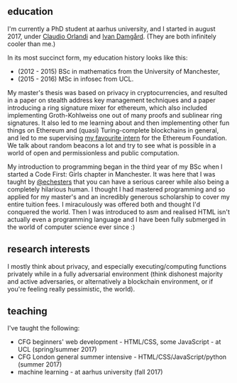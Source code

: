 ## education

I'm currently a PhD student at aarhus university, and I started in august 2017, under [Claudio Orlandi]() and [Ivan Damgård](). (They are both infinitely cooler than me.)

In its most succinct form, my education history looks like this:
- (2012 - 2015) BSc in mathematics from the University of Manchester,
- (2015 - 2016) MSc in infosec from UCL.

My master's thesis was based on privacy in cryptocurrencies, and resulted in a paper on stealth address key management techniques and a paper introducing a ring signature mixer for ethereum, which also included implementing Groth-Kohlweiss 
one out of many proofs and sublinear ring signatures. It also led to me learning about and then implementing other fun things 
on Ethereum and (quasi) Turing-complete blockchains in general, and led to me supervising [my favourite intern](https://github.com/jakegsy/) 
for the Ethereum Foundation. We talk about random beacons a lot and try to see what is possible in a world of open and 
permissionless and public computation.

My introduction to programming began in the third year of my BSc when I started a Code First: Girls chapter in Manchester. It 
was here that I was taught by [@echesters](https://twitter.com/echesters) that you can have a serious career while also being a 
completely hilarious human. I thought I had mastered programming and so applied for my master's and an incredibly generous 
scholarship to cover my entire tuition fees. I miraculously was offered both and thought I'd conquered the world. Then I was 
introduced to asm and realised HTML isn't actually even a programming language and I have been fully submerged in the world of computer science ever since :)


## research interests

I mostly think about privacy, and especially executing/computing functions privately while in a fully adversarial environment 
(think dishonest majority and active adversaries, or alternatively a blockchain environment, or if you're feeling really 
pessimistic, the world). 


## teaching

I've taught the following:
- CFG beginners' web development - HTML/CSS, some JavaScript - at UCL (spring/summer 2017)
- CFG London general summer intensive - HTML/CSS/JavaScript/python (summer 2017)
- machine learning - at aarhus university (fall 2017)
